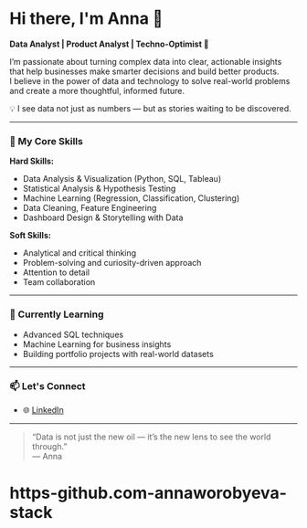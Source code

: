 # Hi there, I'm Anna 👋

**Data Analyst | Product Analyst | Techno-Optimist 🚀**

I’m passionate about turning complex data into clear, actionable insights that help businesses make smarter decisions and build better products.  
I believe in the power of data and technology to solve real-world problems and create a more thoughtful, informed future.  

💡 I see data not just as numbers — but as stories waiting to be discovered.  

---

### 🧠 My Core Skills

**Hard Skills:**
- Data Analysis & Visualization (Python, SQL, Tableau)
- Statistical Analysis & Hypothesis Testing
- Machine Learning (Regression, Classification, Clustering)
- Data Cleaning, Feature Engineering
- Dashboard Design & Storytelling with Data

**Soft Skills:**
- Analytical and critical thinking  
- Problem-solving and curiosity-driven approach  
- Attention to detail  
- Team collaboration  

---

### 🌱 Currently Learning
- Advanced SQL techniques  
- Machine Learning for business insights  
- Building portfolio projects with real-world datasets  

---

### 📫 Let's Connect
- 🌐 [LinkedIn](www.linkedin.com/in/anna-vorobeva-088203257)    

---

> “Data is not just the new oil — it’s the new lens to see the world through.”  
> — Anna


# https-github.com-annaworobyeva-stack
